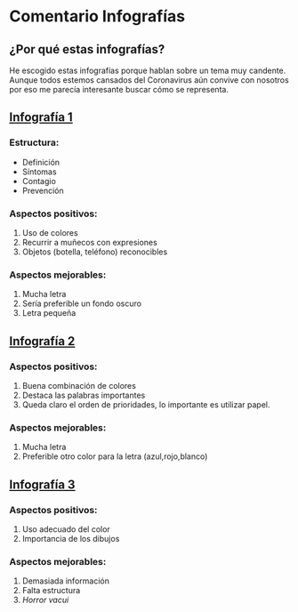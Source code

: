 # Comentario Infografías

## ¿Por qué estas infografías?

He escogido estas infografías porque hablan sobre un tema muy candente. Aunque todos estemos cansados del Coronavirus aún convive con nosotros por eso me parecía interesante buscar cómo se representa. 

## [Infografía 1](https://www.google.com/imgres?imgurl=https://www.plenainclusion.org/wp-content/uploads/2021/03/coronavirus_infoportada.jpg&imgrefurl=https://www.plenainclusion.org/publicaciones/buscador/infografia-informacion-sobre-el-nuevo-coronavirus-lectura-facil/&tbnid=JyR1rLPihKpkwM&vet=1&docid=om09PitKaIvdkM&w=900&h=1335&hl=es-ES&source=sh/x/im)

### Estructura:
- Definición
- Síntomas
- Contagio 
- Prevención

### Aspectos positivos:

1. Uso de colores
2. Recurrir a muñecos con expresiones
3. Objetos (botella, teléfono) reconocibles 

### Aspectos mejorables: 

1. Mucha letra
2. Sería preferible un fondo oscuro
3. Letra pequeña 

## [Infografía 2](https://www.google.com/imgres?imgurl=https%3A%2F%2Fwww.paho.org%2Fes%2Ffile%2F61944%2Fdownload%3Ftoken%3D5uaPIUTG&imgrefurl=https%3A%2F%2Fwww.paho.org%2Fes%2Fdocumentos%2Finfografia-covid-19-cubra-su-tos&tbnid=--SoihKmu-P7KM&vet=1&docid=Ye7OcyCoa03leM&w=1275&h=1650&hl=es-ES&source=sh%2Fx%2Fim)

### Aspectos  positivos:
1. Buena combinación de colores
2. Destaca las palabras importantes
3. Queda claro el orden de prioridades, lo importante es utilizar papel. 

### Aspectos mejorables:
1. Mucha letra
2. Preferible otro color para la letra (azul,rojo,blanco)

## [Infografía 3](https://www.google.com/imgres?imgurl=https%3A%2F%2Fwww.paho.org%2Fes%2Ffile%2F61944%2Fdownload%3Ftoken%3D5uaPIUTG&imgrefurl=https%3A%2F%2Fwww.paho.org%2Fes%2Fdocumentos%2Finfografia-covid-19-cubra-su-tos&tbnid=--SoihKmu-P7KM&vet=1&docid=Ye7OcyCoa03leM&w=1275&h=1650&hl=es-ES&source=sh%2Fx%2Fim#imgrc=--SoihKmu-P7KM&imgdii=XBMXDLZaA5D_1M)

### Aspectos positivos:

1. Uso adecuado del color
2. Importancia de los dibujos

### Aspectos mejorables:

1. Demasiada información
2. Falta estructura
3. _Horror vacui_


